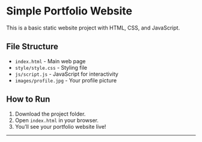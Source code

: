 # Simple Portfolio Website

This is a basic static website project with HTML, CSS, and JavaScript.

## File Structure

- `index.html` - Main web page
- `style/style.css` - Styling file
- `js/script.js` - JavaScript for interactivity
- `images/profile.jpg` - Your profile picture

## How to Run

1. Download the project folder.
2. Open `index.html` in your browser.
3. You’ll see your portfolio website live!

---
